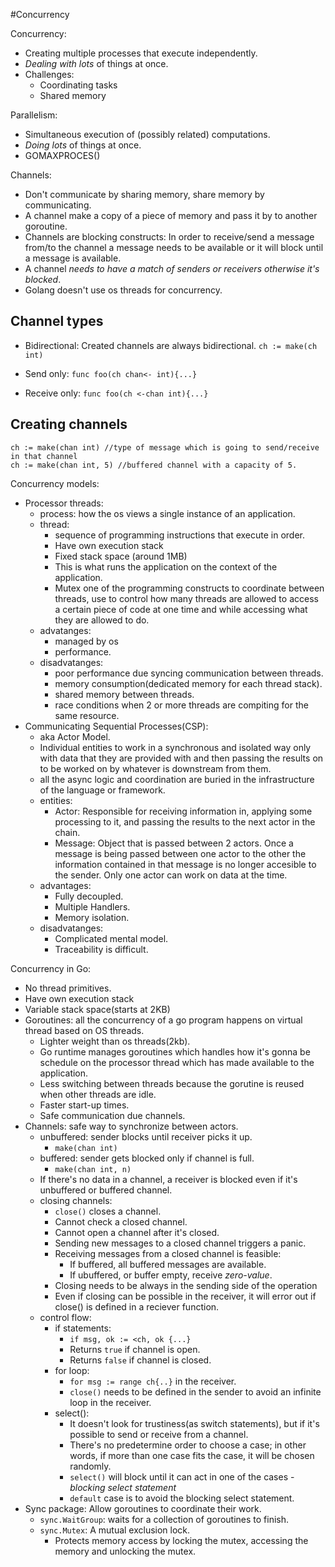 #Concurrency

Concurrency: 
- Creating multiple processes that execute independently.
- _Dealing with lots_ of things at once.
- Challenges:
    - Coordinating tasks
    - Shared memory

Parallelism: 
- Simultaneous execution of (possibly related) computations.
- _Doing lots_ of things at once.
- GOMAXPROCES()

Channels:
- Don't communicate by sharing memory, share memory by communicating.
- A channel make a copy of a piece of memory and pass it by to another goroutine.
- Channels are blocking constructs: In order to receive/send a message from/to the channel 
a message needs to be available or it will block until a message is available.
- A channel *needs to have a match of senders or receivers otherwise it's blocked*.
- Golang doesn't use os threads for concurrency.

## Channel types
- Bidirectional: Created channels are always bidirectional.
    `ch := make(ch int)`

- Send only: `func foo(ch chan<- int){...}`

- Receive only: `func foo(ch <-chan int){...}`

## Creating channels

    ch := make(chan int) //type of message which is going to send/receive in that channel
    ch := make(chan int, 5) //buffered channel with a capacity of 5.

Concurrency models:
- Processor threads: 
    - process: how the os views a single instance of an application.
    - thread: 
        - sequence of programming instructions that execute in order. 
        - Have own execution stack
        - Fixed stack space (around 1MB)
        - This is what runs the application on the context of the application.
        - Mutex one of the programming constructs to coordinate between threads, use to control how many threads 
        are allowed to access a certain piece of code at one time and while accessing what they are allowed to do.
    - advatanges:
        - managed by os
        - performance.
    - disadvatanges:
        - poor performance due syncing communication between threads.
        - memory consumption(dedicated memory for each thread stack).
        - shared memory between threads.
        - race conditions when 2 or more threads are compiting for the same resource.
- Communicating Sequential Processes(CSP):
    - aka Actor Model.
    - Individual entities to work in a synchronous and isolated way only with data that they are provided 
    with and then passing the results on to be worked on by whatever is downstream from them. 
    - all the async logic and coordination are buried  in the infrastructure of the language or framework.
    - entities:
        - Actor: Responsible for receiving information in, applying some processing to it, and passing 
        the results to the next actor in the chain.
        - Message: Object that is passed between 2 actors. Once a message is being passed between one 
        actor to the other the information contained in that message is no longer accesible to the sender. 
        Only one actor can work on data at the time.
    - advantages:
        - Fully decoupled.
        - Multiple Handlers.
        - Memory isolation.
    - disadvatanges:
        - Complicated mental model.
        - Traceability is difficult.

Concurrency in Go:
- No thread primitives.
- Have own execution stack
- Variable stack space(starts at 2KB)
- Goroutines: all the concurrency of a go program happens on virtual thread based on OS threads.
    - Lighter weight than os threads(2kb).
    - Go runtime manages goroutines which handles how it's gonna be schedule on the processor thread which has made available to the application.
    - Less switching between threads because the gorutine is reused when other threads are idle. 
    - Faster start-up times.
    - Safe communication due channels.
- Channels: safe way to synchronize between actors.
    - unbuffered: sender blocks until receiver picks it up. 
        - `make(chan int)`
    - buffered: sender gets blocked only if channel is full.
        - `make(chan int, n)`
    - If there's no data in a channel, a receiver is blocked even if it's unbuffered or buffered channel.
    - closing channels:
        - `close()` closes a channel.
        - Cannot check a closed channel.
        - Cannot open a channel after it's closed.
        - Sending new messages to a closed channel triggers a panic.
        - Receiving messages from a closed channel is feasible:
            - If buffered, all buffered messages are available.
            - If ubuffered, or buffer empty, receive _zero-value_.
        - Closing needs to be always in the sending side of the operation
        - Even if closing can be possible in the receiver, it will error out if 
         close() is defined in a reciever function.
    - control flow:
        - if statements: 
            - `if msg, ok := <ch, ok {...}`
            - Returns `true` if channel is open.
            - Returns `false` if channel is closed.
        - for loop:
            - `for msg := range ch{..}` in the receiver.
            - `close()` needs to be defined in the sender to avoid an infinite loop in the receiver.
        - select():
            - It doesn't look for trustiness(as switch statements), but if it's possible to send or receive from a channel.
            - There's no predetermine order to choose a case; in other words, if more than one case fits the case, it will be chosen randomly.
            - `select()` will block until it can act in one of the cases - *blocking select statement*
            - `default` case is to avoid the blocking select statement.
- Sync package: Allow goroutines to coordinate their work.
    - `sync.WaitGroup`: waits for a collection of goroutines to finish.
    - `sync.Mutex`: A mutual exclusion lock. 
        - Protects memory access by locking the mutex, accessing the memory and unlocking the mutex.
